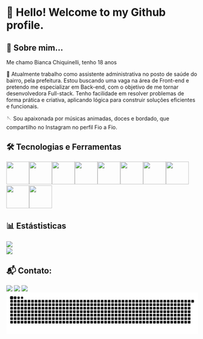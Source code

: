 # 👋 Hello! Welcome to my Github profile. 
## :woman: Sobre mim...
Me chamo Bianca Chiquinelli, tenho 18 anos

💼 Atualmente trabalho como assistente administrativa no posto de saúde do bairro, pela prefeitura. Estou buscando uma vaga na área de Front-end e pretendo me especializar em Back-end, com o objetivo de me tornar desenvolvedora Full-stack. Tenho facilidade em resolver problemas de forma prática e criativa, aplicando lógica para construir soluções eficientes e funcionais.


🪡 Sou apaixonada por músicas animadas, doces e bordado, que compartilho no Instagram no perfil Fio a Fio.
## 🛠 Tecnologias e Ferramentas
<img src="https://cdn.jsdelivr.net/gh/devicons/devicon@latest/icons/css3/css3-original-wordmark.svg" width="60" height="60"/><img src="https://cdn.jsdelivr.net/gh/devicons/devicon@latest/icons/html5/html5-original-wordmark.svg" width="60" height="60"/><img src="https://cdn.jsdelivr.net/gh/devicons/devicon@latest/icons/javascript/javascript-plain.svg" width="60" height="60"/><img src="https://cdn.jsdelivr.net/gh/devicons/devicon@latest/icons/git/git-original-wordmark.svg" width="60" height="60"/><img src="https://cdn.jsdelivr.net/gh/devicons/devicon@latest/icons/github/github-original-wordmark.svg" width="60" height="60" /><img src="https://cdn.jsdelivr.net/gh/devicons/devicon@latest/icons/inkscape/inkscape-original-wordmark.svg" width="60" height="60"/><img src="https://cdn.jsdelivr.net/gh/devicons/devicon@latest/icons/markdown/markdown-original.svg" width="60" height="60"/><img src="https://cdn.jsdelivr.net/gh/devicons/devicon@latest/icons/notion/notion-plain.svg" width="60" height="60"/><img src="https://cdn.jsdelivr.net/gh/devicons/devicon@latest/icons/vercel/vercel-line-wordmark.svg" width="60" height="60"/><img src="https://cdn.jsdelivr.net/gh/devicons/devicon@latest/icons/visualstudio/visualstudio-original.svg" width="60" height="60" />

## 📊 Estástisticas

<div>
<a href="https://github.com/chiquinelli-bia"><img loading="lazy" img align="center" height="180em" src="https://github-readme-stats.vercel.app/api/top-langs/?username=chiquinelli-bia&layout=compact&langs_count=7&theme=dracula"/></a>          
</div>
<div>
<a href="https://github.com/chiquinelli-bia"><img loading="lazy" img align="center" height="180em" src="https://github-readme-stats.vercel.app/api?username=chiquinelli-bia&show_icons=true&theme=dracula&include_all_commits=true&count_private=true"/></a>
</div>
          
## 📬 Contato:
<div>
<a href="https://instagram.com/biancachiquinelli" target="_blank"><img loading="lazy" src="https://img.shields.io/badge/-Instagram-%23E4405F?style=for-the-badge&logo=instagram&logoColor=white" target="_blank"></a>
<a href = "mailto:bchiquinelli24@gmail.com"><img loading="lazy" src="https://img.shields.io/badge/Gmail-D14836?style=for-the-badge&logo=gmail&logoColor=white" target="_blank"></a>
<a href="https://www.linkedin.com/in/bianca-chiquinelli-186004253/" target="_blank"><img loading="lazy" src="https://img.shields.io/badge/-LinkedIn-%230077B5?style=for-the-badge&logo=linkedin&logoColor=white" target="_blank"></a>   
</div>

<picture>
  <source media="(prefers-color-scheme: dark)" srcset="https://raw.githubusercontent.com/chiquinelli-bia/chiquinelli-bia/output/github-snake-dark.svg" />
  <source media="(prefers-color-scheme: light)" srcset="https://raw.githubusercontent.com/chiquinelli-bia/chiquinelli-bia/output/github-snake.svg" />
  <img alt="github-snake" src="https://raw.githubusercontent.com/chiquinelli-bia/chiquinelli-bia/output/github-snake.svg" />
</picture>

          
          
          
          
          
          
          
          
          

